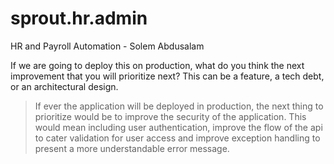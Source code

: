 # sprout.hr.admin
HR and Payroll Automation - Solem Abdusalam

If we are going to deploy this on production, what do you think the next improvement that you will prioritize next? This can be a feature, a tech debt, or an architectural design.

> If ever the application will be deployed in production, the next thing to prioritize would be to improve the security of the application. This would mean including user authentication, improve the flow of the api to cater validation for user access and improve exception handling to present a more understandable error message.
